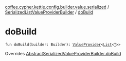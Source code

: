 [coffee.cypher.kettle.config.builder.value.serialized](../index.md) / [SerializedListValueProviderBuilder](index.md) / [doBuild](./do-build.md)

# doBuild

`fun doBuild(builder: Builder): `[`ValueProvider`](../../coffee.cypher.kettle.config.value/-value-provider/index.md)`<`[`List`](https://kotlinlang.org/api/latest/jvm/stdlib/kotlin.collections/-list/index.html)`<`[`T`](index.md#T)`>>`

Overrides [AbstractSerializedValueProviderBuilder.doBuild](../-abstract-serialized-value-provider-builder/do-build.md)

